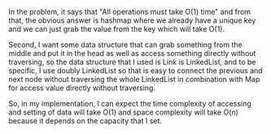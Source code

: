 In the problem, it says that "All operations must take O(1) time" and from that, the obvious answer is hashmap where we already have a unique key and we can just grab the value from the key which will take O(1). 

Second, I want some data structure that can grab something from the middle and put it in the head as well as access something directly without traversing, so the data structure that I used is Link is LinkedList, and to be specific, I use doubly LinkedList so that is easy to connect the previous and next node without traversing the whole LinkedList in combination with Map for access value directly without traversing.

So, in my implementation, I can expect the time complexity of accessing and setting of data will take O(1) and space complexity will take O(n) because it depends on the capacity that I set.